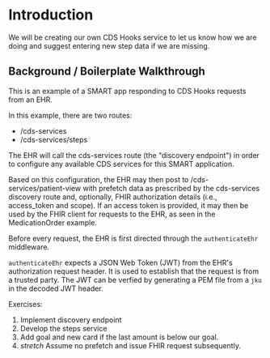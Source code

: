 # Introduction

We will be creating our own CDS Hooks service to let us know how we are doing
and suggest entering new step data if we are missing.

## Background / Boilerplate Walkthrough

This is an example of a SMART app responding to CDS Hooks requests from an EHR.

In this example, there are two routes:
 - /cds-services
 - /cds-services/steps

The EHR will call the cds-services route (the "discovery endpoint")
in order to configure any available CDS services for this SMART application.

Based on this configuration, the EHR may then post to /cds-services/patient-view
with prefetch data as prescribed by the cds-services discovery route and,
optionally, FHIR authorization details (i.e., access_token and scope). If
an access token is provided, it may then be used by the FHIR client for
requests to the EHR, as seen in the MedicationOrder example.

Before every request, the EHR is first directed through the `authenticateEhr` middleware.

`authenticateEhr` expects a JSON Web Token (JWT) from the EHR's authorization
request header. It is used to establish that the request is from a trusted
party.  The JWT can be verfied by generating a PEM file from a `jku` in the
decoded JWT header.


Exercises:

1. Implement discovery endpoint
2. Develop the steps service
3. Add goal and new card if the last amount is below our goal.
4. *stretch* Assume no prefetch and issue FHIR request subsequently.



